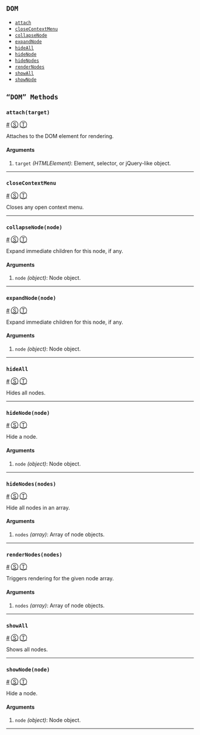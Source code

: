 # 

<!-- div class="toc-container" -->

<!-- div -->

## `DOM`
* <a href="#attach">`attach`</a>
* <a href="#closeContextMenu">`closeContextMenu`</a>
* <a href="#collapseNode">`collapseNode`</a>
* <a href="#expandNode">`expandNode`</a>
* <a href="#hideAll">`hideAll`</a>
* <a href="#hideNode">`hideNode`</a>
* <a href="#hideNodes">`hideNodes`</a>
* <a href="#renderNodes">`renderNodes`</a>
* <a href="#showAll">`showAll`</a>
* <a href="#showNode">`showNode`</a>

<!-- /div -->

<!-- /div -->

<!-- div class="doc-container" -->

<!-- div -->

## `“DOM” Methods`

<!-- div -->

### <a id="attach"></a>`attach(target)`
<a href="#attach">#</a> [&#x24C8;](https://github.com/helion3/inspire-tree/blob/master/src/lib/dom.js#L421 "View in source") [&#x24C9;][1]

Attaches to the DOM element for rendering.

#### Arguments
1. `target` *(HTMLElement)*: Element, selector, or jQuery-like object.

* * *

<!-- /div -->

<!-- div -->

### <a id="closeContextMenu"></a>`closeContextMenu`
<a href="#closeContextMenu">#</a> [&#x24C8;](https://github.com/helion3/inspire-tree/blob/master/src/lib/dom.js#L485 "View in source") [&#x24C9;][1]

Closes any open context menu.

* * *

<!-- /div -->

<!-- div -->

### <a id="collapseNode"></a>`collapseNode(node)`
<a href="#collapseNode">#</a> [&#x24C8;](https://github.com/helion3/inspire-tree/blob/master/src/lib/dom.js#L499 "View in source") [&#x24C9;][1]

Expand immediate children for this node, if any.

#### Arguments
1. `node` *(object)*: Node object.

* * *

<!-- /div -->

<!-- div -->

### <a id="expandNode"></a>`expandNode(node)`
<a href="#expandNode">#</a> [&#x24C8;](https://github.com/helion3/inspire-tree/blob/master/src/lib/dom.js#L518 "View in source") [&#x24C9;][1]

Expand immediate children for this node, if any.

#### Arguments
1. `node` *(object)*: Node object.

* * *

<!-- /div -->

<!-- div -->

### <a id="hideAll"></a>`hideAll`
<a href="#hideAll">#</a> [&#x24C8;](https://github.com/helion3/inspire-tree/blob/master/src/lib/dom.js#L582 "View in source") [&#x24C9;][1]

Hides all nodes.

* * *

<!-- /div -->

<!-- div -->

### <a id="hideNode"></a>`hideNode(node)`
<a href="#hideNode">#</a> [&#x24C8;](https://github.com/helion3/inspire-tree/blob/master/src/lib/dom.js#L545 "View in source") [&#x24C9;][1]

Hide a node.

#### Arguments
1. `node` *(object)*: Node object.

* * *

<!-- /div -->

<!-- div -->

### <a id="hideNodes"></a>`hideNodes(nodes)`
<a href="#hideNodes">#</a> [&#x24C8;](https://github.com/helion3/inspire-tree/blob/master/src/lib/dom.js#L569 "View in source") [&#x24C9;][1]

Hide all nodes in an array.

#### Arguments
1. `nodes` *(array)*: Array of node objects.

* * *

<!-- /div -->

<!-- div -->

### <a id="renderNodes"></a>`renderNodes(nodes)`
<a href="#renderNodes">#</a> [&#x24C8;](https://github.com/helion3/inspire-tree/blob/master/src/lib/dom.js#L597 "View in source") [&#x24C9;][1]

Triggers rendering for the given node array.

#### Arguments
1. `nodes` *(array)*: Array of node objects.

* * *

<!-- /div -->

<!-- div -->

### <a id="showAll"></a>`showAll`
<a href="#showAll">#</a> [&#x24C8;](https://github.com/helion3/inspire-tree/blob/master/src/lib/dom.js#L620 "View in source") [&#x24C9;][1]

Shows all nodes.

* * *

<!-- /div -->

<!-- div -->

### <a id="showNode"></a>`showNode(node)`
<a href="#showNode">#</a> [&#x24C8;](https://github.com/helion3/inspire-tree/blob/master/src/lib/dom.js#L633 "View in source") [&#x24C9;][1]

Hide a node.

#### Arguments
1. `node` *(object)*: Node object.

* * *

<!-- /div -->

<!-- /div -->

<!-- /div -->

 [1]: #dom "Jump back to the TOC."
